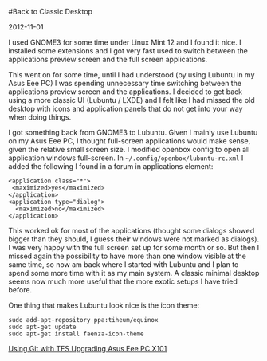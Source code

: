 #Back to Classic Desktop

2012-11-01

<!--- tags: linux -->

I used GNOME3 for some time under Linux Mint 12 and I found it nice. I installed some extensions and I got very fast used to switch between the applications preview screen and the full screen applications.

This went on for some time, until I had understood (by using Lubuntu in my Asus Eee PC) I was spending unnecessary time switching between the applications preview screen and the applications. I decided to get back using a more classic UI (Lubuntu / LXDE) and I felt like I had missed the old desktop with icons and application panels that do not get into your way when doing things.

I got something back from GNOME3 to Lubuntu. Given I mainly use Lubuntu on my Asus Eee PC, I thought full-screen applications would make sense, given the relative small screen size. I modified openbox config to open all application windows full-screen. In `~/.config/openbox/lubuntu-rc.xml` I added the following I found in a forum in applications element:

```
<application class="*">
 <maximized>yes</maximized>
</application>
<application type="dialog">
  <maximized>no</maximized>
</application>
```

This worked ok for most of the applications (thought some dialogs showed bigger than they should, I guess their windows were not marked as dialogs). I was very happy with the full screen set up for some month or so. But then I missed again the possibility to have more than one window visible at the same time, so now am back where I started with Lubuntu and I plan to spend some more time with it as my main system. A classic minimal desktop seems now much more useful that the more exotic setups I have tried before.

One thing that makes Lubuntu look nice is the icon theme:

```
sudo add-apt-repository ppa:tiheum/equinox
sudo apt-get update
sudo apt-get install faenza-icon-theme
```

<ins class='nfooter'><a rel='prev' id='fprev' href='#blog/2013/2013-01-02-Using-Git-with-TFS.md'>Using Git with TFS</a> <a rel='next' id='fnext' href='#blog/2012/2012-09-29-Upgrading-Asus-Eee-PC-X101.md'>Upgrading Asus Eee PC X101</a></ins>
